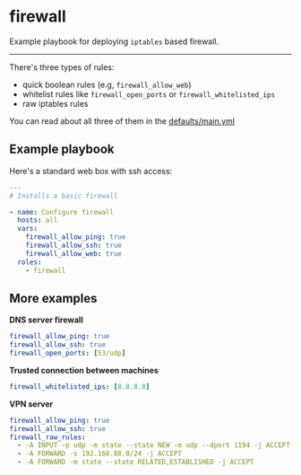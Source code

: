 # firewall

Example playbook for deploying `iptables` based firewall.

---

There's three types of rules:

- quick boolean rules (e.g, `firewall_allow_web`)
- whitelist rules like `firewall_open_ports` or `firewall_whitelisted_ips`
- raw iptables rules

You can read about all three of them in the [defaults/main.yml](/firewall/defaults/main.yml)

## Example playbook

Here's a standard web box with ssh access:

```yml
---
# Installs a basic firewall

- name: Configure firewall
  hosts: all
  vars:
    firewall_allow_ping: true
    firewall_allow_ssh: true
    firewall_allow_web: true
  roles:
    - firewall
```

## More examples

**DNS server firewall**

```yml
firewall_allow_ping: true
firewall_allow_ssh: true
firewall_open_ports: [53/udp]
```

**Trusted connection between machines**

```yml
firewall_whitelisted_ips: [8.8.8.8]
```

**VPN server**

```yml
firewall_allow_ping: true
firewall_allow_ssh: true
firewall_raw_rules:
  - -A INPUT -p udp -m state --state NEW -m udp --dport 1194 -j ACCEPT
  - -A FORWARD -s 192.168.88.0/24 -j ACCEPT
  - -A FORWARD -m state --state RELATED,ESTABLISHED -j ACCEPT
```
